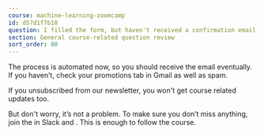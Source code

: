 ```yaml
---
course: machine-learning-zoomcamp
id: d57d1f7b18
question: I filled the form, but haven't received a confirmation email. Is it normal?
section: General course-related question review
sort_order: 80
---
```


The process is automated now, so you should receive the email eventually. If you haven’t, check your promotions tab in Gmail as well as spam.

If you unsubscribed from our newsletter, you won't get course related updates too.

But don't worry, it’s not a problem. To make sure you don’t miss anything, join the  in Slack and . This is enough to follow the course.

